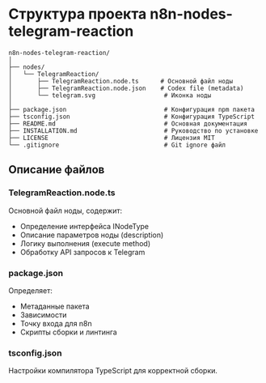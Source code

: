 # Структура проекта n8n-nodes-telegram-reaction

```
n8n-nodes-telegram-reaction/
│
├── nodes/
│   └── TelegramReaction/
│       ├── TelegramReaction.node.ts      # Основной файл ноды
│       ├── TelegramReaction.node.json    # Codex file (metadata)
│       └── telegram.svg                   # Иконка ноды
│
├── package.json                           # Конфигурация npm пакета
├── tsconfig.json                          # Конфигурация TypeScript
├── README.md                              # Основная документация
├── INSTALLATION.md                        # Руководство по установке
├── LICENSE                                # Лицензия MIT
└── .gitignore                             # Git ignore файл
```

## Описание файлов

### TelegramReaction.node.ts
Основной файл ноды, содержит:
- Определение интерфейса INodeType
- Описание параметров ноды (description)
- Логику выполнения (execute method)
- Обработку API запросов к Telegram

### package.json
Определяет:
- Метаданные пакета
- Зависимости
- Точку входа для n8n
- Скрипты сборки и линтинга

### tsconfig.json
Настройки компилятора TypeScript для корректной сборки.
